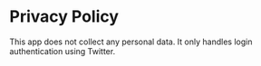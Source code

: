 # Privacy Policy

This app does not collect any personal data. It only handles login authentication using Twitter.
